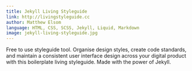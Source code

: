 ```yaml
---
title: Jekyll Living Styleguide
link: http://livingstyleguide.cc
author: Matthew Elsom
language: HTML, CSS, SCSS, Jekyll, Liquid, Markdown
image: jekyll-living-styleguide.jpg
---
```

Free to use styleguide tool. Organise design styles, create code standards, and maintain a consistent user interface design across your digital product with this boilerplate living styleguide. Made with the power of Jekyll.
